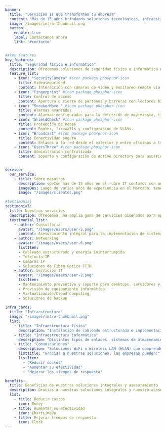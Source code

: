 ```yaml
---
banner:
  title: "Servicios IT que transforman tu empresa"
  content: "Más de 15 años brindando soluciones tecnológicas, infraestructura y seguridad para que tu empresa sea más eficiente, segura y competitiva."
  image: /images/intro-thumbnail.png
  button:
    enable: true
    label: Contáctanos ahora
    link: "#contacto"


##key features
key_features:
  title: "Seguridad física e informática"
  description: Ofrecemos soluciones de seguridad física e informática diseñadas para optimizar y proteger tu empresa
  feature_list:
    - icon: "SecurityCamera" #icon package phosphor-icon 
      title: Videoseguridad
      content: Interacción con cámaras de video y monitoreo remoto via web.
    - icon: "Fingerprint" #icon package phosphor-icon 
      title: Control de acceso
      content: Apertura o cierre de portones y barreras con lectores biométricos.
    - icon: "SneakerMove " #icon package phosphor-icon 
      title: Alarmas avanzadas
      content: Alarmas configuradas para la detección de movimiento, timbres, barreras infrarrojas o volumétricas
    - icon: "ShieldCheck" #icon package phosphor-icon 
      title: Protección de Redes
      content: Router, firewalls y configuración de VLANs.
    - icon: "Broadcast" #icon package phosphor-icon 
      title: Conectividad segura
      content: Enlaces a la red desde el exterior y entre oficinas a través de VPN.
    - icon: "UsersThree" #icon package phosphor-icon 
      title: Adminitración centralizada
      content: Soporte y configuración de Active Directory para usuarios.        


service:
  our_service:    
    - title: Sobre nosotros
      description: <p>Con mas de 15 años en el rubro IT contamos con un eficiente y capacitado equipo de trabajo en todos los niveles coordinando cada uno de los sectores de la empresa, desde la investigación hasta los servicios post venta, con los proveedores, colaboradores y clientes para lograr sus objetivos</p><p>El nacimiento de <b class="text-primary">Care4iT</b> es el resultado de la inversión y el esfuerzo tecnológico y la filosofía. La prioridad es la satisfacción total de nuestros clientes. Esto hace que nuestros servicios respondan a las máximas exigencias de calidad y que su empresa optimice los resultados.</p> <p>Creemos que hay espacio para la innovación en todos los ámbitos y trabajamos duro para ser referentes globales de la industria, nuestro éxito es hacer que nuestros clientes crezcan, alcanzando toda su potencialidad, y ese éxito depende, en parte, de la calidad de su información y de la velocidad con la que pueda ser comunicada, pudiendo responder a los cambios en forma oportuna, para así mejorar la gestión de sus equipos Se trata de un desafío que involucra cambios en la cultura y formas de trabajo.</p>
      imageDes: Luego de varios años de experiencia en el Mercado, tenemos muchas historias de éxito, crecimiento y fidelización para contar.
      image: "/images/clientes.png"

#testimonial
testimonial:
  title: Nuestros servicios
  description: Ofrecemos una amplia gama de servicios diseñados para optimizar y proteger tu empresa
  testimonial_list:
    - author: Consultoria
      avatar: "/images/users/user-5.png"
      content: Asesoramiento integral para la implementación de sistemas informáticos y de seguridad, resolución de problemas, migraciones de productos de software y hardware, reingeniería de procesos, seguimientos, análisis de funcionalidad e inteligencia de negocios.
    - author: Networking
      avatar: "/images/users/user-6.png"
      listItem:
      - Cableado estructurado y energía ininterrumpida
      - Telefonía IP
      - Cámaras IP
      - Soluciones de Fibra Optica FTTH
    - author: Servicios IT
      avatar: "/images/users/user-2.png"
      listItem:
      - Mantenimiento preventivo y soporte para desktops, servidores y redes
      - Provisión de equipamiento informático
      - Virtualización/Cloud Computing
      - Soluciones de backup
    
infra_cards:
  title: "Infraestructura"
  image: "/images/intro-thumbnail.png"
  list:
    - title: "Infraestructura física"
      description: "Instalación de cableado estructurado e implementación de redes WiFI. Estudio previo de la topología de red orientando la implementación a la optimización de los recursos y manteniendo los estándares de normalización. Instalación de centrales telefónicas VOIP y soluciones de telefonía IP."
    - title: "Infraestructura informática"
      description: "Distintos tipos de enlaces, sistemas de almacenamiento SAN, servidores y dispositivos de red. Consultoría externa con profesionales de amplia trayectoria en los temas que a su empresa le preocupa."
    - title: "Comunicaciones"
      description: "Soluciones WiFi o Wireless LAN (WLAN) que comprenden tanto enlaces punto a punto (entre oficinas, sucursales, dependencias, etc.) como puntos de acceso para computadoras personales dentro de las oficinas. En algunos casos puede prescindirse totalmente del cableado estructurado para interconectar los puntos de acceso."
      listtitle: "Gracias a nuestras soluciones, las empresas pueden:"
      listItem:
        - "Reducir costos"
        - "Aumentar su efectividad"
        - "Mejorar los tiempos de respuesta"

benefits:
  title: Beneficios de nuestras soluciones integrales y asesoramiento
  description: Gracias a nuestras soluciones integrales y nuestro asesoramiento, numerosas empresas pueden
  list:
    - title: Reducir costos
      icon: Money
    - title: Aumentar su efectividad
      icon: ChartLineUp
    - title: Mejorar tiempos de respuesta
      icon: Clock
---
```

